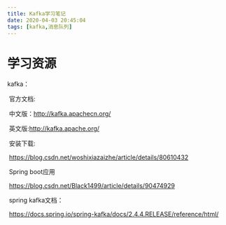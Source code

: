 ```yaml
---
title: Kafka学习笔记
date: 2020-04-03 20:45:04
tags: [kafka,消息队列]
---
```


# 学习资源



kafka：

​	官方文档:

​		中文版：http://kafka.apachecn.org/

​		英文版:http://kafka.apache.org/

​	安装下载:

​			https://blog.csdn.net/woshixiazaizhe/article/details/80610432

​	Spring boot应用

​			https://blog.csdn.net/Black1499/article/details/90474929



​	spring kafka文档：

​			https://docs.spring.io/spring-kafka/docs/2.4.4.RELEASE/reference/html/